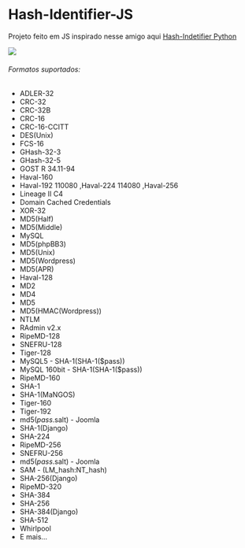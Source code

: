 <h1 align="left">
  Hash-Identifier-JS
</H1>

Projeto feito em JS inspirado nesse amigo aqui <a href="https://github.com/blackploit/hash-identifier/">Hash-Indetifier Python</a>

<img src="https://i.imgur.com/HtpkvwA.png"/>

###### Formatos suportados:

- ADLER-32
- CRC-32
- CRC-32B
- CRC-16
- CRC-16-CCITT
- DES(Unix)
- FCS-16
- GHash-32-3
- GHash-32-5
- GOST R 34.11-94
- Haval-160
- Haval-192 110080 ,Haval-224 114080 ,Haval-256
- Lineage II C4
- Domain Cached Credentials
- XOR-32
- MD5(Half)
- MD5(Middle)
- MySQL
- MD5(phpBB3)
- MD5(Unix)
- MD5(Wordpress)
- MD5(APR)
- Haval-128
- MD2
- MD4
- MD5
- MD5(HMAC(Wordpress))
- NTLM
- RAdmin v2.x
- RipeMD-128
- SNEFRU-128
- Tiger-128
- MySQL5 - SHA-1(SHA-1($pass))
- MySQL 160bit - SHA-1(SHA-1($pass))
- RipeMD-160
- SHA-1
- SHA-1(MaNGOS)
- Tiger-160
- Tiger-192
- md5($pass.$salt) - Joomla
- SHA-1(Django)
- SHA-224
- RipeMD-256
- SNEFRU-256
- md5($pass.$salt) - Joomla
- SAM - (LM_hash:NT_hash)
- SHA-256(Django)
- RipeMD-320
- SHA-384
- SHA-256
- SHA-384(Django)
- SHA-512
- Whirlpool
- E mais…
